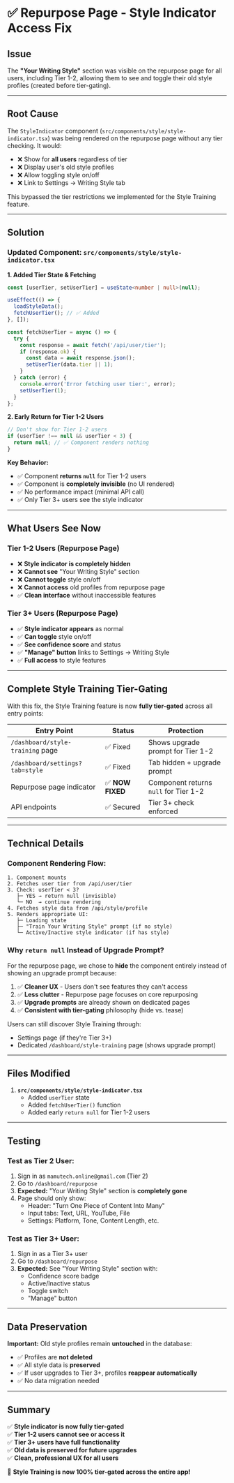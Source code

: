 # ✅ Repurpose Page - Style Indicator Access Fix

## Issue

The **"Your Writing Style"** section was visible on the repurpose page for all users, including Tier 1-2, allowing them to see and toggle their old style profiles (created before tier-gating).

---

## Root Cause

The `StyleIndicator` component (`src/components/style/style-indicator.tsx`) was being rendered on the repurpose page without any tier checking. It would:
- ❌ Show for **all users** regardless of tier
- ❌ Display user's old style profiles
- ❌ Allow toggling style on/off
- ❌ Link to Settings → Writing Style tab

This bypassed the tier restrictions we implemented for the Style Training feature.

---

## Solution

### Updated Component: `src/components/style/style-indicator.tsx`

**1. Added Tier State & Fetching**

```typescript
const [userTier, setUserTier] = useState<number | null>(null);

useEffect(() => {
  loadStyleData();
  fetchUserTier(); // ✅ Added
}, []);

const fetchUserTier = async () => {
  try {
    const response = await fetch('/api/user/tier');
    if (response.ok) {
      const data = await response.json();
      setUserTier(data.tier || 1);
    }
  } catch (error) {
    console.error('Error fetching user tier:', error);
    setUserTier(1);
  }
};
```

**2. Early Return for Tier 1-2 Users**

```typescript
// Don't show for Tier 1-2 users
if (userTier !== null && userTier < 3) {
  return null; // ✅ Component renders nothing
}
```

**Key Behavior:**
- ✅ Component **returns `null`** for Tier 1-2 users
- ✅ Component is **completely invisible** (no UI rendered)
- ✅ No performance impact (minimal API call)
- ✅ Only Tier 3+ users see the style indicator

---

## What Users See Now

### **Tier 1-2 Users (Repurpose Page)**
- ❌ **Style indicator is completely hidden**
- ❌ **Cannot see** "Your Writing Style" section
- ❌ **Cannot toggle** style on/off
- ❌ **Cannot access** old profiles from repurpose page
- ✅ **Clean interface** without inaccessible features

### **Tier 3+ Users (Repurpose Page)**
- ✅ **Style indicator appears** as normal
- ✅ **Can toggle** style on/off
- ✅ **See confidence score** and status
- ✅ **"Manage" button** links to Settings → Writing Style
- ✅ **Full access** to style features

---

## Complete Style Training Tier-Gating

With this fix, the Style Training feature is now **fully tier-gated** across all entry points:

| Entry Point | Status | Protection |
|------------|--------|-----------|
| `/dashboard/style-training` page | ✅ Fixed | Shows upgrade prompt for Tier 1-2 |
| `/dashboard/settings?tab=style` | ✅ Fixed | Tab hidden + upgrade prompt |
| Repurpose page indicator | ✅ **NOW FIXED** | Component returns `null` for Tier 1-2 |
| API endpoints | ✅ Secured | Tier 3+ check enforced |

---

## Technical Details

### Component Rendering Flow:

```
1. Component mounts
2. Fetches user tier from /api/user/tier
3. Check: userTier < 3?
   ├─ YES → return null (invisible)
   └─ NO  → continue rendering
4. Fetches style data from /api/style/profile
5. Renders appropriate UI:
   ├─ Loading state
   ├─ "Train Your Writing Style" prompt (if no style)
   └─ Active/Inactive style indicator (if has style)
```

### Why `return null` Instead of Upgrade Prompt?

For the repurpose page, we chose to **hide** the component entirely instead of showing an upgrade prompt because:
1. ✅ **Cleaner UX** - Users don't see features they can't access
2. ✅ **Less clutter** - Repurpose page focuses on core repurposing
3. ✅ **Upgrade prompts** are already shown on dedicated pages
4. ✅ **Consistent with tier-gating** philosophy (hide vs. tease)

Users can still discover Style Training through:
- Settings page (if they're Tier 3+)
- Dedicated `/dashboard/style-training` page (shows upgrade prompt)

---

## Files Modified

1. **`src/components/style/style-indicator.tsx`**
   - Added `userTier` state
   - Added `fetchUserTier()` function
   - Added early `return null` for Tier 1-2 users

---

## Testing

### Test as Tier 2 User:
1. Sign in as `mamutech.online@gmail.com` (Tier 2)
2. Go to `/dashboard/repurpose`
3. **Expected:** "Your Writing Style" section is **completely gone**
4. Page should only show:
   - Header: "Turn One Piece of Content Into Many"
   - Input tabs: Text, URL, YouTube, File
   - Settings: Platform, Tone, Content Length, etc.

### Test as Tier 3+ User:
1. Sign in as a Tier 3+ user
2. Go to `/dashboard/repurpose`
3. **Expected:** See "Your Writing Style" section with:
   - Confidence score badge
   - Active/Inactive status
   - Toggle switch
   - "Manage" button

---

## Data Preservation

**Important:** Old style profiles remain **untouched** in the database:
- ✅ Profiles are **not deleted**
- ✅ All style data is **preserved**
- ✅ If user upgrades to Tier 3+, profiles **reappear automatically**
- ✅ No data migration needed

---

## Summary

✅ **Style indicator is now fully tier-gated**  
✅ **Tier 1-2 users cannot see or access it**  
✅ **Tier 3+ users have full functionality**  
✅ **Old data is preserved for future upgrades**  
✅ **Clean, professional UX for all users**  

🎉 **Style Training is now 100% tier-gated across the entire app!**

